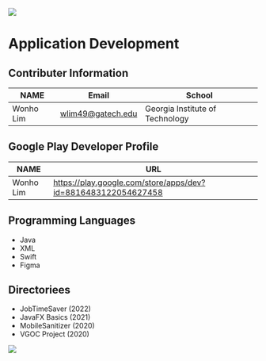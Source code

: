 ![](https://placehold.it/950x90/FF4500/fff?text=Welcome!)
# Application Development

## Contributer Information
<!-- Tables -->
| NAME      | Email                |School                           |
| --------- | -------------------- |---------------------------------|
| Wonho Lim | wlim49@gatech.edu    | Georgia Institute of Technology |

## Google Play Developer Profile
| NAME      | URL                                                           |       
| --------- | --------------------------------------------------------------|
| Wonho Lim | https://play.google.com/store/apps/dev?id=8816483122054627458 |

## Programming Languages
* Java
* XML
* Swift
* Figma

## Directoriees
* JobTimeSaver (2022)
* JavaFX Basics (2021)
* MobileSanitizer (2020)
* VGOC Project (2020)

![](https://www.logosglobaltech.com/wp-content/uploads/2020/09/Item-9_iStock-880805262-1024x576.jpg)
